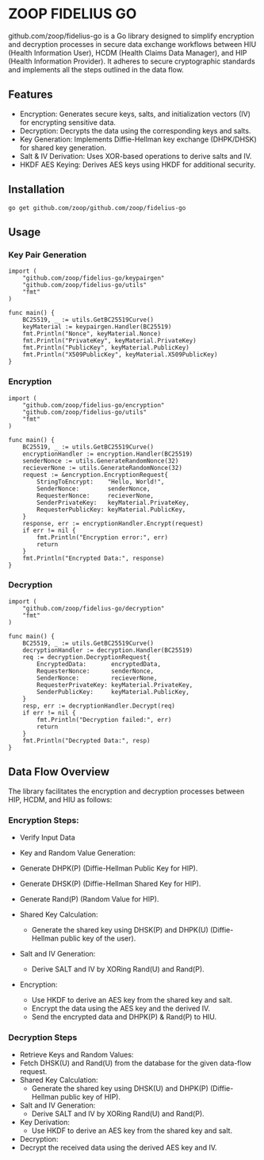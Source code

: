 # ZOOP FIDELIUS GO
github.com/zoop/fidelius-go is a Go library designed to simplify encryption and decryption processes in secure data exchange workflows between HIU (Health Information User), HCDM (Health Claims Data Manager), and HIP (Health Information Provider). It adheres to secure cryptographic standards and implements all the steps outlined in the data flow.

## Features
- Encryption: Generates secure keys, salts, and initialization vectors (IV) for encrypting sensitive data.
- Decryption: Decrypts the data using the corresponding keys and salts.
- Key Generation: Implements Diffie-Hellman key exchange (DHPK/DHSK) for shared key generation.
- Salt & IV Derivation: Uses XOR-based operations to derive salts and IV.
- HKDF AES Keying: Derives AES keys using HKDF for additional security.

## Installation

```
go get github.com/zoop/github.com/zoop/fidelius-go
```

## Usage
### Key Pair Generation
```
import (
	"github.com/zoop/fidelius-go/keypairgen"
	"github.com/zoop/fidelius-go/utils"
    "fmt"
)

func main() {
    BC25519, _ := utils.GetBC25519Curve()
    keyMaterial := keypairgen.Handler(BC25519)
    fmt.Println("Nonce", keyMaterial.Nonce)
	fmt.Println("PrivateKey", keyMaterial.PrivateKey)
	fmt.Println("PublicKey", keyMaterial.PublicKey)
	fmt.Println("X509PublicKey", keyMaterial.X509PublicKey)
}
```

### Encryption
```
import (
	"github.com/zoop/fidelius-go/encryption"
	"github.com/zoop/fidelius-go/utils"
    "fmt"
)

func main() {
    BC25519, _ := utils.GetBC25519Curve()
    encryptionHandler := encryption.Handler(BC25519)
    senderNonce := utils.GenerateRandomNonce(32)
    recieverNone := utils.GenerateRandomNonce(32)
    request := &encryption.EncryptionRequest{
        StringToEncrypt:    "Hello, World!",
        SenderNonce:        senderNonce,
        RequesterNonce:     recieverNone,
        SenderPrivateKey:   keyMaterial.PrivateKey,
        RequesterPublicKey: keyMaterial.PublicKey,
    }
    response, err := encryptionHandler.Encrypt(request)
    if err != nil {
        fmt.Println("Encryption error:", err)
        return
    }
    fmt.Println("Encrypted Data:", response)
}
```

### Decryption
```
import (
	"github.com/zoop/fidelius-go/decryption"
    "fmt"
)

func main() {
    BC25519, _ := utils.GetBC25519Curve()
    decryptionHandler := decryption.Handler(BC25519)
	req := decryption.DecryptionRequest{
		EncryptedData:       encryptedData,
		RequesterNonce:      senderNonce,
		SenderNonce:         recieverNone,
		RequesterPrivateKey: keyMaterial.PrivateKey,
		SenderPublicKey:     keyMaterial.PublicKey,
	}
	resp, err := decryptionHandler.Decrypt(req)
	if err != nil {
		fmt.Println("Decryption failed:", err)
		return
	}
	fmt.Println("Decrypted Data:", resp)
}
```

## Data Flow Overview
The library facilitates the encryption and decryption processes between HIP, HCDM, and HIU as follows:

### Encryption Steps:
- Verify Input Data
- Key and Random Value Generation:
- Generate DHPK(P) (Diffie-Hellman Public Key for HIP).
- Generate DHSK(P) (Diffie-Hellman Shared Key for HIP).
- Generate Rand(P) (Random Value for HIP).
- Shared Key Calculation:
    - Generate the shared key using DHSK(P) and DHPK(U) (Diffie-Hellman public key of the user).
- Salt and IV Generation:
    - Derive SALT and IV by XORing Rand(U) and Rand(P).

- Encryption:
    - Use HKDF to derive an AES key from the shared key and salt.
    - Encrypt the data using the AES key and the derived IV.
    - Send the encrypted data and DHPK(P) & Rand(P) to HIU.

### Decryption Steps
- Retrieve Keys and Random Values:
- Fetch DHSK(U) and Rand(U) from the database for the given data-flow request.
- Shared Key Calculation:
    - Generate the shared key using DHSK(U) and DHPK(P) (Diffie-Hellman public key of HIP).
- Salt and IV Generation:
    - Derive SALT and IV by XORing Rand(U) and Rand(P).
- Key Derivation:
    - Use HKDF to derive an AES key from the shared key and salt.
- Decryption:
- Decrypt the received data using the derived AES key and IV.